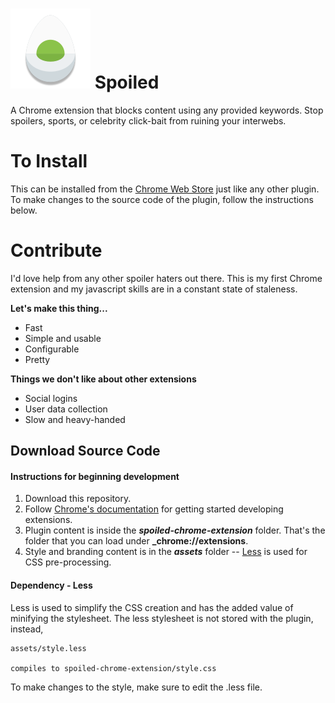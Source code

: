 # <img src="spoiled-chrome-extension/icon.png" alt="egg-icon"/> Spoiled

A Chrome extension that blocks content using any provided keywords.
Stop spoilers, sports, or celebrity click-bait from ruining your interwebs.

# To Install

This can be installed from the [Chrome Web Store](https://chrome.google.com/webstore/detail/spoiled/ofgoaiodajmkpocgdkjlokhhbpeodnci) just like any other plugin. To make changes to the source code of the plugin, follow the instructions below.

# Contribute
I'd love help from any other spoiler haters out there. This is my first Chrome extension and my javascript skills are in a constant state of staleness.

**Let's make this thing...**
* Fast
* Simple and usable
* Configurable
* Pretty

**Things we don't like about other extensions**
* Social logins
* User data collection
* Slow and heavy-handed

## Download Source Code

#### Instructions for beginning development
1. Download this repository.
2. Follow [Chrome's documentation](https://developer.chrome.com/extensions/getstarted) for getting started developing extensions.
3. Plugin content is inside the **_spoiled-chrome-extension_** folder. That's the folder that you can load under **_chrome://extensions**.
4. Style and branding content is in the **_assets_** folder -- [Less](http://lesscss.org/) is used for CSS pre-processing.

#### Dependency - Less

Less is used to simplify the CSS creation and has the added value of minifying
the stylesheet. The less stylesheet is not stored with the plugin, instead,

    assets/style.less

    compiles to spoiled-chrome-extension/style.css

To make changes to the style, make sure to edit the .less file.
